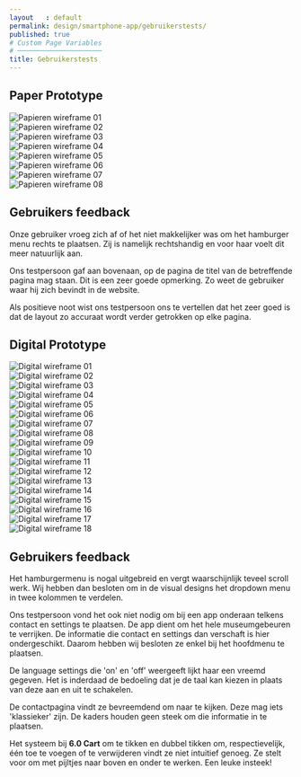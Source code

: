 ```yaml
---
layout   : default
permalink: design/smartphone-app/gebruikerstests/
published: true
# Custom Page Variables
# ─────────────────────
title: Gebruikerstests
---
```


Paper Prototype
-----------------
<div class="row">
    <div class="col-6">
        <img src="{{ '/assets/img/gbt_01.jpg' | relative_url }}" title="Papieren wireframe 01">
    </div>
    <div class="col-6">
        <img src="{{ '/assets/img/gbt_02.jpg' | relative_url }}" title="Papieren wireframe 02">
    </div>
    <div class="col-6">
        <img src="{{ '/assets/img/gbt_03.jpg' | relative_url }}" title="Papieren wireframe 03">
    </div>
    <div class="col-6">
        <img src="{{ '/assets/img/gbt_04.jpg' | relative_url }}" title="Papieren wireframe 04">
    </div>
    <div class="col-6">
        <img src="{{ '/assets/img/gbt_05.jpg' | relative_url }}" title="Papieren wireframe 05">
    </div>
    <div class="col-6">
        <img src="{{ '/assets/img/gbt_06.jpg' | relative_url }}" title="Papieren wireframe 06">
    </div>
    <div class="col-6">
        <img src="{{ '/assets/img/gbt_07.jpg' | relative_url }}" title="Papieren wireframe 07">
    </div>
    <div class="col-6">
        <img src="{{ '/assets/img/gbt_08.jpg' | relative_url }}" title="Papieren wireframe 08">
    </div>
</div>

Gebruikers feedback
-----------------
Onze gebruiker vroeg zich af of het niet makkelijker was om het hamburger menu rechts te plaatsen. Zij is namelijk rechtshandig en voor haar voelt dit meer natuurlijk aan.  

Ons testpersoon gaf aan bovenaan, op de pagina de titel van de betreffende pagina mag staan. Dit is een zeer goede opmerking. Zo weet de gebruiker waar hij zich bevindt in de website.  

Als positieve noot wist ons testpersoon ons te vertellen dat het zeer goed is dat de layout zo accuraat wordt verder getrokken op elke pagina.  

Digital Prototype
-----------------

<div class="row">
    <div class="col-6">
        <img src="{{ '/assets/img/digital_wireframes/wf001.png' | relative_url }}" title="Digital wireframe 01">
    </div>
    <div class="col-6">
        <img src="{{ '/assets/img/digital_wireframes/wf002.png' | relative_url }}" title="Digital wireframe 02">
    </div>
    <div class="col-6">
        <img src="{{ '/assets/img/digital_wireframes/wf003.png' | relative_url }}" title="Digital wireframe 03">
    </div>
    <div class="col-6">
        <img src="{{ '/assets/img/digital_wireframes/wf004.png' | relative_url }}" title="Digital wireframe 04">
    </div>
    <div class="col-6">
        <img src="{{ '/assets/img/digital_wireframes/wf005.png' | relative_url }}" title="Digital wireframe 05">
    </div>
    <div class="col-6">
        <img src="{{ '/assets/img/digital_wireframes/wf006.png' | relative_url }}" title="Digital wireframe 06">
    </div>
    <div class="col-6">
        <img src="{{ '/assets/img/digital_wireframes/wf007.png' | relative_url }}" title="Digital wireframe 07">
    </div>
    <div class="col-6">
        <img src="{{ '/assets/img/digital_wireframes/wf008.png' | relative_url }}" title="Digital wireframe 08">
    </div>
    <div class="col-6">
        <img src="{{ '/assets/img/digital_wireframes/wf009.png' | relative_url }}" title="Digital wireframe 09">
    </div>
    <div class="col-6">
        <img src="{{ '/assets/img/digital_wireframes/wf010.png' | relative_url }}" title="Digital wireframe 10">
    </div>
    <div class="col-6">
        <img src="{{ '/assets/img/digital_wireframes/wf011.png' | relative_url }}" title="Digital wireframe 11">
    </div>
    <div class="col-6">
        <img src="{{ '/assets/img/digital_wireframes/wf012.png' | relative_url }}" title="Digital wireframe 12">
    </div>
    <div class="col-6">
        <img src="{{ '/assets/img/digital_wireframes/wf013.png' | relative_url }}" title="Digital wireframe 13">
    </div>
    <div class="col-6">
        <img src="{{ '/assets/img/digital_wireframes/wf014.png' | relative_url }}" title="Digital wireframe 14">
    </div>
    <div class="col-6">
        <img src="{{ '/assets/img/digital_wireframes/wf015.png' | relative_url }}" title="Digital wireframe 15">
    </div>
    <div class="col-6">
        <img src="{{ '/assets/img/digital_wireframes/wf016.png' | relative_url }}" title="Digital wireframe 16">
    </div>
    <div class="col-6">
        <img src="{{ '/assets/img/digital_wireframes/wf017.png' | relative_url }}" title="Digital wireframe 17">
    </div>
    <div class="col-6">
        <img src="{{ '/assets/img/digital_wireframes/wf018.png' | relative_url }}" title="Digital wireframe 18">
    </div>
</div>

Gebruikers feedback
-----------------

Het hamburgermenu is nogal uitgebreid en vergt waarschijnlijk teveel scroll werk. Wij hebben dan besloten om in de visual designs het dropdown menu in twee kolommen te verdelen.  

Ons testpersoon vond het ook niet nodig om bij een app onderaan telkens contact en settings te plaatsen. De app dient om het hele museumgebeuren te verrijken. De informatie die contact en settings dan verschaft is hier ondergeschikt. Daarom hebben wij besloten ze enkel bij het hoofdmenu te plaatsen.  

De language settings die 'on' en 'off' weergeeft lijkt haar een vreemd gegeven. Het is inderdaad de bedoeling dat je de taal kan kiezen in plaats van deze aan en uit te schakelen.  

De contactpagina vindt ze bevreemdend om naar te kijken. Deze mag iets 'klassieker' zijn. De kaders houden geen steek om die informatie in te plaatsen.  

Het systeem bij __6.0 Cart__ om te tikken en dubbel tikken om, respectievelijk, één toe te voegen of te verwijderen vindt ze niet intuitief genoeg. Ze stelt voor om met pijltjes naar boven en onder te werken. Een leuke insteek!  


